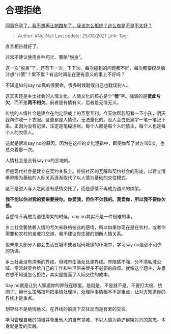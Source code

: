 # 合理拒绝
[同事怀孕了，我不想再让她蹭车了，我该怎么拒绝？这么做是不是不太好？](https://www.zhihu.com/question/423335938/answer/1800414024)

> Author: #NellNell
> Last update: *25/08/2021*
> Link:
> Tag:

直言相告就好了。

非常不建议使用各种巧计、策略“脱身”。

这一次“脱身”了，还有下一次，下下次，每次碰到的问题都不同，每次都要绞尽脑汁想“计策”？累不累？有这时间花在更有意义的事上不好吗？

不知道如何say no真的很要命，很多时候耽误自己也耽误别人。

这其实还是乡土社会的人情文化。人情文化的核心是个”**债**“字。强调的是**彼此亏欠**，而不是**两不相欠**。前者是有情有义，后者是无情无义。

传统的人情社会是建立在约定俗成上的互惠互利。今天你帮我照看一下小孩，明天我帮你收一下衣服。这些都是人情债，无法量化的。没人会白纸黑字一笔一笔记下来。正因为没有记录，注定是笔糊涂账。每个人都是每个人的债主，每个人也是每个人的欠债人。

这就是很难say no的原因。因为在这样的文化逻辑中，即便你帮了对方100次，也总欠着那一次。

人情社会是没有say no的余地的。

但是现代社会是建立在契约关系上。传统社区的瓦解和契约社会的形成，以建立清晰界限为基础的人际关系逐渐取代了以人情为基础的交往模式。

这不是说人与人之间没有感情交托了，而是感情不再成为道义的绑架。

**我不能以你对我的爱来要挟你。你爱我，但你不欠我的。我爱你，所以我不要你欠债。**

当感情不再成为道德绑架的时候，say no其实不是一件很难的事。

乡土社会要依赖人情的亏欠来联络彼此的感情，所以如果你现在是在农村，或者你需要和农村的亲戚打交道，我不建议你生硬的割断人情关系。

但未来大部分人都会生活在城市或者起码城镇的环境中，学习say no是必不可少的功课。

乡土社会没有清晰的界线，但城市生活处处是界线。界限感不强、分不清私域公域、常常越界会给自己的工作和生活带来很多不必要的麻烦。就像这个题主，左思右想不知道怎么拒绝，其实是提高了人际交往的成本。

Say no就是让别人知道你的界线在哪里。是就是，不是就不是。不要打太极、绕圈子、用什么策略技巧把事情处理掉。处理掉事情根本不是重点，让对方知道你的界线才是重点。

划界线不是绝情绝义。在界线的前提下交往反而是有爱的交往。

学习管理自我的领域并尊重他人的自有领域，不以人情为胁迫绑架对方的意志，本身就是爱的实践。
